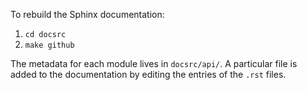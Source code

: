 To rebuild the Sphinx documentation:
1.  ```cd docsrc```
2.  ```make github```

The metadata for each module lives in ```docsrc/api/```.
A particular file is added to the documentation
by editing the entries of the ```.rst``` files.

